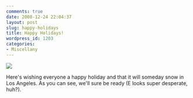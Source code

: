 ```yaml
---
comments: true
date: 2008-12-24 22:04:37
layout: post
slug: happy-holidays
title: Happy Holidays!
wordpress_id: 1203
categories:
- Miscellany
---
```


![](http://ryanfitzer.com/main/wp-content/uploads/2008/12/xmas-08.jpg)

Here's wishing everyone a happy holiday and that it will someday snow in Los Angeles. As you can see, we'll sure be ready (E looks super desperate, huh?).
